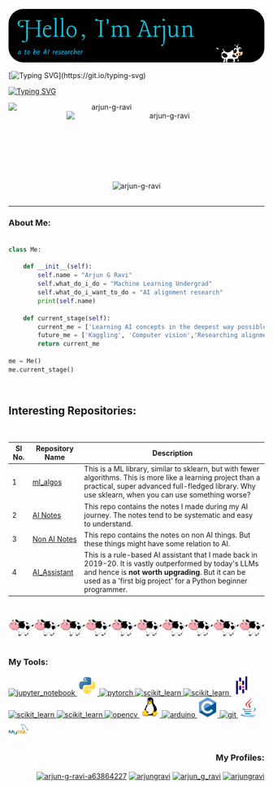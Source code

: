 ![MasterHead](https://raw.githubusercontent.com/Arjun-G-Ravi/Arjun-G-Ravi/main/new_image.png)

[![Typing SVG](https://readme-typing-svg.demolab.com?font=Fira+Code&size=25&duration=3000&pause=100000&center=false&vCenter=true&width=900&height=50&lines=I'm+in+love+with+.+.+.)](https://git.io/typing-svg)

[![Typing SVG](https://readme-typing-svg.demolab.com?font=Fira+Code&size=40&duration=3000&pause=1000&center=true&vCenter=true&width=900&height=50&lines=AI+Alignment;Deep+Learning;Robotics;Distance+Running;Leetcoding;Large+Language+Models;Cows;Machine+Learning)](https://git.io/typing-svg)

<p align=center>
  <div align=center>
    <a  title="Go to Source">
      <img align="left" width=390 src="https://github-readme-streak-stats.herokuapp.com/?user=arjun-g-ravi&theme=react" alt="arjun-g-ravi" />
    </a>
    <a  title="Go to Source">
      <img align="right" width=390 src="https://github-readme-stats-sigma-five.vercel.app/api?username=arjun-g-ravi&show_icons=true&theme=react&locale=en&include_all_commits=true" alt="arjun-g-ravi" />
    </a>
  </div>
  <br><br><br><br><br><br><br><br><br>
  <div align=center>
    <a>
      <img width=325 align="center" src="https://github-readme-stats-sigma-five.vercel.app/api/top-langs?username=arjun-g-ravi&show_icons=true&locale=en&theme=react" alt="arjun-g-ravi" />
    </a>
  </div>
  <br>
</p>
<hr>


<h3 align="left">About Me:</h3>

```python

class Me:

    def __init__(self):
        self.name = "Arjun G Ravi"
        self.what_do_i_do = "Machine Learning Undergrad"
        self.what_do_i_want_to_do = "AI alignment research"
        print(self.name)

    def current_stage(self):
        current_me = ['Learning AI concepts in the deepest way possible - focused on NLP','Finetuning LLMs','Leetcoding']
        future_me = ['Kaggling', 'Computer vision','Researching alignment']
        return current_me
    
me = Me()
me.current_stage()

```
<br>
<h2 align="left">Interesting Repositories:</h2>
<br>

| Sl No. | Repository Name                                 | Description                                                                                                                                                                                                                                                                                                                                                                                                                                                                                                                                                                                                                                                                                                                                                                                                                                                                                                                                                                                                                                                                                                                                                                                                                                                                                                                                                                                                                                                                                                                                                                                                                                                                                                                                                                                                        |
|--------|-------------------------------------------------|-------------------------------------------------------------------------------------------------------------------------------------------------------------------------------------------------------------------------------------------------------------------------------------------------------------------------------------------------------------------------------------------------------------------------------------------------------------------------------------------------------------------------------------------------------------------------------------------------------------------------------------------------------------------------------------------------------------------------------------------------------|
|1       | <a href="https://github.com/Arjun-G-Ravi/ml_algos">ml_algos</a>| This is a ML library, similar to sklearn, but with fewer algorithms. This is more like a learning project than a practical, super advanced full-fledged library. Why use sklearn, when you can use something worse?|
|2       | <a href="https://github.com/Arjun-G-Ravi/AI-Notes">AI Notes </a> | This repo contains the notes I made during my AI journey. The notes tend to be systematic and easy to understand.|
|3       | <a href="https://github.com/Arjun-G-Ravi/Non-AI-Notes">Non AI Notes </a> | This repo contains the notes on non AI things. But these things might have some relation to AI.|
|4       | <a href="https://github.com/Arjun-G-Ravi/AI_Assistant">AI_Assistant</a>| This is a rule-based AI assistant that I made back in 2019-20. It is vastly outperformed by today's LLMs and hence is **not worth upgrading**. But it can be used as a 'first big project' for a Python beginner programmer.|

<!-- |2       | <a href="https://github.com/Arjun-G-Ravi/Repo-Summariser">Repo_Summariser</a>| This project aims to use the power of AI to assist programmers in reading and understanding GitHub repos. | -->
<br><p>
<img align="left" src="https://github.com/Arjun-G-Ravi/Arjun-G-Ravi/blob/main/Za9e.gif" alt="Metrics" width="10%">
<img align="left" src="https://github.com/Arjun-G-Ravi/Arjun-G-Ravi/blob/main/Za9e.gif" alt="Metrics" width="10%">
<img align="left" src="https://github.com/Arjun-G-Ravi/Arjun-G-Ravi/blob/main/Za9e.gif" alt="Metrics" width="10%">
<img align="left" src="https://github.com/Arjun-G-Ravi/Arjun-G-Ravi/blob/main/Za9e.gif" alt="Metrics" width="10%">
<img align="left" src="https://github.com/Arjun-G-Ravi/Arjun-G-Ravi/blob/main/Za9e.gif" alt="Metrics" width="10%">
<img align="left" src="https://github.com/Arjun-G-Ravi/Arjun-G-Ravi/blob/main/Za9e.gif" alt="Metrics" width="10%">
<img align="left" src="https://github.com/Arjun-G-Ravi/Arjun-G-Ravi/blob/main/Za9e.gif" alt="Metrics" width="10%">
<img align="left" src="https://github.com/Arjun-G-Ravi/Arjun-G-Ravi/blob/main/Za9e.gif" alt="Metrics" width="10%">
<img align="left" src="https://github.com/Arjun-G-Ravi/Arjun-G-Ravi/blob/main/Za9e.gif" alt="Metrics" width="10%">
<img align="left" src="https://github.com/Arjun-G-Ravi/Arjun-G-Ravi/blob/main/Za9e.gif" alt="Metrics" width="10%">
</p>
<br><br><br>

<h3 align="left">My Tools:</h3>
<p align="left"> 
<a href="https://jupyter.org/" target="_blank" rel="noreferrer"> <img src="https://jupyter.org/assets/homepage/main-logo.svg" alt="jupyter_notebook" width="40" height="40"/> </a> 
<a href="https://www.python.org" target="_blank" rel="noreferrer"> <img src="https://raw.githubusercontent.com/devicons/devicon/master/icons/python/python-original.svg" alt="python" width="40" height="40"/> </a> 
<a href="https://pytorch.org/" target="_blank" rel="noreferrer"> <img src="https://www.vectorlogo.zone/logos/pytorch/pytorch-icon.svg" alt="pytorch" width="40" height="40"/> </a> 
<a href="https://huggingface.co/" target="_blank" rel="noreferrer"> <img src="https://huggingface.co/front/assets/huggingface_logo-noborder.svg" alt="scikit_learn" width="40" height="40"/> </a> 
<a href="https://numpy.org/" target="_blank" rel="noreferrer"> <img src="https://numpy.org/images/logo.svg" alt="scikit_learn" width="40" height="40"/> </a>
<a href="https://pandas.pydata.org/" target="_blank" rel="noreferrer"> <img src="https://raw.githubusercontent.com/devicons/devicon/2ae2a900d2f041da66e950e4d48052658d850630/icons/pandas/pandas-original.svg" alt="pandas" width="40" height="40"/> </a> 
<a href="https://scikit-learn.org/" target="_blank" rel="noreferrer"> <img src="https://upload.wikimedia.org/wikipedia/commons/0/05/Scikit_learn_logo_small.svg" alt="scikit_learn" width="40" height="40"/> </a>
<a href="https://matplotlib.org/" target="_blank" rel="noreferrer"> <img src="https://matplotlib.org/_static/images/documentation.svg" alt="scikit_learn" width="40" height="40"/> </a>
<a href="https://opencv.org/" target="_blank" rel="noreferrer"> <img src="https://www.vectorlogo.zone/logos/opencv/opencv-icon.svg" alt="opencv" width="40" height="40"/> </a> 
<a href="https://www.linux.org/" target="_blank" rel="noreferrer"> <img src="https://raw.githubusercontent.com/devicons/devicon/master/icons/linux/linux-original.svg" alt="linux" width="40" height="40"/> </a> 
<a href="https://www.arduino.cc/" target="_blank" rel="noreferrer"> <img src="https://cdn.worldvectorlogo.com/logos/arduino-1.svg" alt="arduino" width="40" height="40"/> </a> 
<a href="https://www.cprogramming.com/" target="_blank" rel="noreferrer"> <img src="https://raw.githubusercontent.com/devicons/devicon/master/icons/c/c-original.svg" alt="c" width="40" height="40"/> </a> 
<a href="https://git-scm.com/" target="_blank" rel="noreferrer"> <img src="https://www.vectorlogo.zone/logos/git-scm/git-scm-icon.svg" alt="git" width="40" height="40"/> </a> 
<a href="https://www.java.com" target="_blank" rel="noreferrer"> <img src="https://raw.githubusercontent.com/devicons/devicon/master/icons/java/java-original.svg" alt="java" width="40" height="40"/> </a> 
<a href="https://www.mysql.com/" target="_blank" rel="noreferrer"> <img src="https://raw.githubusercontent.com/devicons/devicon/master/icons/mysql/mysql-original-wordmark.svg" alt="mysql" width="40" height="40"/> </a> 
</p>

<h3 align="right">My Profiles:</h3>
<p align="right">
<a href="https://linkedin.com/in/arjun-g-ravi-a63864227" target="blank"><img align="center" src="https://raw.githubusercontent.com/rahuldkjain/github-profile-readme-generator/master/src/images/icons/Social/linked-in-alt.svg" alt="arjun-g-ravi-a63864227" height="30" width="40" /></a>
<a href="https://kaggle.com/arjungravi" target="blank"><img align="center" src="https://raw.githubusercontent.com/rahuldkjain/github-profile-readme-generator/master/src/images/icons/Social/kaggle.svg" alt="arjungravi" height="30" width="40" /></a>
<a href="https://www.leetcode.com/arjun_g_ravi" target="blank"><img align="center" src="https://raw.githubusercontent.com/rahuldkjain/github-profile-readme-generator/master/src/images/icons/Social/leet-code.svg" alt="arjun_g_ravi" height="30" width="40" /></a>
<a href="https://huggingface.co/Arjun-G-Ravi" target="blank"><img align="center" src="https://huggingface.co/front/assets/huggingface_logo-noborder.svg" alt="arjungravi" height="40" width="40" /></a>
</p>

